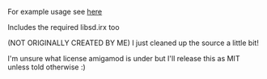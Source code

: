 For example usage see [here](https://github.com/F0bes/Amigamod-Example)

Includes the required libsd.irx too

(NOT ORIGINALLY CREATED BY ME) I just cleaned up the source a little bit!

I'm unsure what license amigamod is under but I'll release this as MIT unless told otherwise :)